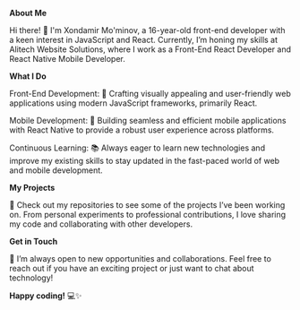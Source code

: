 **About Me**

Hi there! 👋 I'm Xondamir Mo'minov, a 16-year-old front-end developer with a keen interest in JavaScript and React. Currently, I’m honing my skills at Alitech Website Solutions, where I work as a Front-End React Developer and React Native Mobile Developer.


**What I Do**

Front-End Development: 🎨 Crafting visually appealing and user-friendly web applications using modern JavaScript frameworks, primarily React.

Mobile Development: 📱 Building seamless and efficient mobile applications with React Native to provide a robust user experience across platforms.

Continuous Learning: 📚 Always eager to learn new technologies and improve my existing skills to stay updated in the fast-paced world of web and mobile development.


**My Projects**

🚀 Check out my repositories to see some of the projects I’ve been working on. From personal experiments to professional contributions, I love sharing my code and collaborating with other developers.


**Get in Touch**

🤝 I’m always open to new opportunities and collaborations. Feel free to reach out if you have an exciting project or just want to chat about technology!


**Happy coding!** 💻✨
